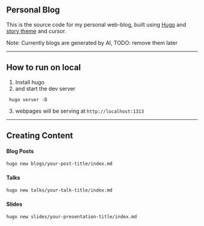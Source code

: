 ## Personal Blog

This is the source code for my personal web-blog, built using [Hugo](https://gohugo.io/) and [story theme](https://github.com/xaprb/story) and cursor.

Note: Currently blogs are generated by AI, TODO: remove them later

---

## How to run on local
1. Install hugo
2. and start the dev server
```
 hugo server -D
```
3. webpages will be serving at `http://localhost:1313`

---

## Creating Content
#### Blog Posts
```bash
hugo new blogs/your-post-title/index.md
```

#### Talks
```bash
hugo new talks/your-talk-title/index.md
```

#### Slides
```bash
hugo new slides/your-presentation-title/index.md
```
